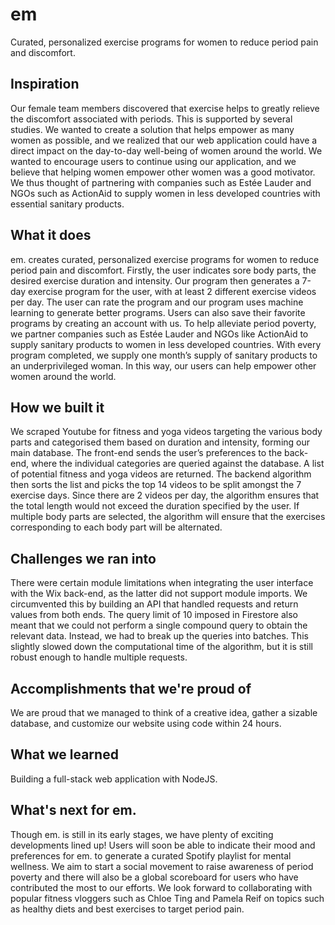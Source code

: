 # em
Curated, personalized exercise programs for women to reduce period pain and discomfort.

## Inspiration
Our female team members discovered that exercise helps to greatly relieve the discomfort associated with periods. This is supported by several studies. We wanted to create a solution that helps empower as many women as possible, and we realized that our web application could have a direct impact on the day-to-day well-being of women around the world. We wanted to encourage users to continue using our application, and we believe that helping women empower other women was a good motivator. We thus thought of partnering with companies such as Estée Lauder and NGOs such as ActionAid to supply women in less developed countries with essential sanitary products. 

## What it does
em. creates curated, personalized exercise programs for women to reduce period pain and discomfort. Firstly, the user indicates sore body parts, the desired exercise duration and intensity. Our program then generates a 7-day exercise program for the user, with at least 2 different exercise videos per day. The user can rate the program and our program uses machine learning to generate better programs. Users can also save their favorite programs by creating an account with us. To help alleviate period poverty, we partner companies such as Estée Lauder and NGOs like ActionAid to supply sanitary products to women in less developed countries. With every program completed, we supply one month’s supply of sanitary products to an underprivileged woman. In this way, our users can help empower other women around the world.

## How we built it
We scraped Youtube for fitness and yoga videos targeting the various body parts and categorised them based on duration and intensity, forming our main database. The front-end sends the user’s preferences to the back-end, where the individual categories are queried against the database. A list of potential fitness and yoga videos are returned. The backend algorithm then sorts the list and picks the top 14 videos to be split amongst the 7 exercise days. Since there are 2 videos per day, the algorithm ensures that the total length would not exceed the duration specified by the user. If multiple body parts are selected, the algorithm will ensure that the exercises corresponding to each body part will be alternated.

## Challenges we ran into
There were certain module limitations when integrating the user interface with the Wix back-end, as the latter did not support module imports. We circumvented this by building an API that handled requests and return values from both ends. The query limit of 10 imposed in Firestore also meant that we could not perform a single compound query to obtain the relevant data. Instead, we had to break up the queries into batches. This slightly slowed down the computational time of the algorithm, but it is still robust enough to handle multiple requests.

## Accomplishments that we're proud of
We are proud that we managed to think of a creative idea, gather a sizable database, and customize our website using code within 24 hours. 

## What we learned
Building a full-stack web application with NodeJS.

## What's next for em.
Though em. is still in its early stages, we have plenty of exciting developments lined up! Users will soon be able to indicate their mood and preferences for em. to generate a curated Spotify playlist for mental wellness. We aim to start a social movement to raise awareness of period poverty and there will also be a global scoreboard for users who have contributed the most to our efforts. We look forward to collaborating with popular fitness vloggers such as Chloe Ting and Pamela Reif on topics such as healthy diets and best exercises to target period pain.
